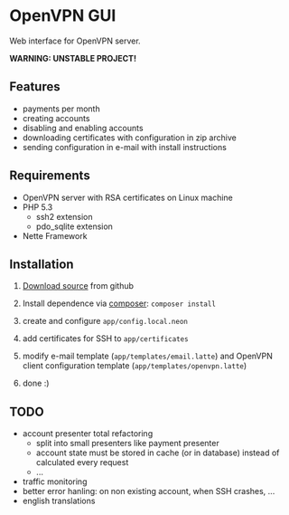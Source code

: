 # OpenVPN GUI #
Web interface for OpenVPN server.

**WARNING: UNSTABLE PROJECT!**

## Features ##
- payments per month
- creating accounts
- disabling and enabling accounts
- downloading certificates with configuration in zip archive
- sending configuration in e-mail with install instructions

## Requirements ##
- OpenVPN server with RSA certificates on Linux machine
- PHP 5.3
	- ssh2 extension
	- pdo_sqlite extension
- Nette Framework

## Installation ##
1. [Download source](https://github.com/kolinger/openvpn-gui/archive/master.zip) from github

2. Install dependence via [composer](http://getcomposer.org/): `composer install`

3. create and configure `app/config.local.neon`

4. add certificates for SSH to `app/certificates`

5. modify e-mail template (`app/templates/email.latte`) and OpenVPN client configuration template (`app/templates/openvpn.latte`)

5. done :)

## TODO ##
- account presenter total refactoring
	- split into small presenters like payment presenter
	- account state must be stored in cache (or in database) instead of calculated every request
	- ...
- traffic monitoring
- better error hanling: on non existing account, when SSH crashes, ...
- english translations